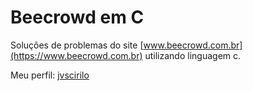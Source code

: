 # Beecrowd em C

Soluções de problemas do site [www.beecrowd.com.br](https://www.beecrowd.com.br) utilizando linguagem c.

Meu perfil: [jvscirilo](https://www.beecrowd.com.br/judge/pt/profile/540517)
